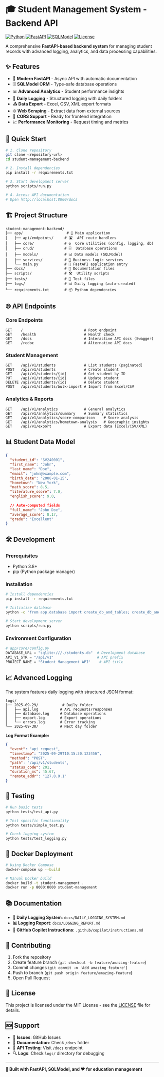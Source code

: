 # 🎓 Student Management System - Backend API

[![Python](https://img.shields.io/badge/Python-3.8%2B-blue)](https://python.org)
[![FastAPI](https://img.shields.io/badge/FastAPI-0.104%2B-green)](https://fastapi.tiangolo.com)
[![SQLModel](https://img.shields.io/badge/SQLModel-0.0.14-red)](https://sqlmodel.tiangolo.com)
[![License](https://img.shields.io/badge/License-MIT-yellow.svg)](LICENSE)

A comprehensive **FastAPI-based backend system** for managing student records with advanced logging, analytics, and data processing capabilities.

## ✨ Features

- 🚀 **Modern FastAPI** - Async API with automatic documentation
- 🗄️ **SQLModel ORM** - Type-safe database operations
- 📊 **Advanced Analytics** - Student performance insights
- 📝 **Daily Logging** - Structured logging with daily folders
- 📤 **Data Export** - Excel, CSV, XML export formats
- 🌐 **Web Scraping** - Extract data from external sources
- 🔄 **CORS Support** - Ready for frontend integration
- 📈 **Performance Monitoring** - Request timing and metrics

## 🚀 Quick Start

```bash
# 1. Clone repository
git clone <repository-url>
cd student-management-backend

# 2. Install dependencies
pip install -r requirements.txt

# 3. Start development server
python scripts/run.py

# 4. Access API documentation
# Open http://localhost:8000/docs
```

## 🏗️ Project Structure

```
student-management-backend/
├── app/                    # 🚀 Main application
│   ├── api/endpoints/     # 🛣️  API route handlers  
│   ├── core/              # ⚙️  Core utilities (config, logging, db)
│   ├── crud/              # 🗄️  Database operations
│   ├── models/            # 📊 Data models (SQLModel)
│   ├── services/          # 🔧 Business logic services
│   └── main.py            # 🎯 FastAPI application entry
├── docs/                  # 📖 Documentation files
├── scripts/               # 🛠️  Utility scripts
├── tests/                 # 🧪 Test files
├── logs/                  # 📊 Daily logging (auto-created)
└── requirements.txt       # 📦 Python dependencies
```

## 🌐 API Endpoints

### Core Endpoints
```
GET    /                            # Root endpoint
GET    /health                      # Health check
GET    /docs                        # Interactive API docs (Swagger)
GET    /redoc                       # Alternative API docs
```

### Student Management
```
GET    /api/v1/students             # List students (paginated)
POST   /api/v1/students             # Create student
GET    /api/v1/students/{id}        # Get student by ID
PUT    /api/v1/students/{id}        # Update student
DELETE /api/v1/students/{id}        # Delete student
POST   /api/v1/students/bulk-import # Import from Excel/CSV
```

### Analytics & Reports
```
GET    /api/v1/analytics            # General analytics
GET    /api/v1/analytics/summary    # Summary statistics
GET    /api/v1/analytics/score-comparison    # Score analysis
GET    /api/v1/analytics/hometown-analysis   # Geographic insights
GET    /api/v1/export               # Export data (Excel/CSV/XML)
```

## 📊 Student Data Model

```json
{
  "student_id": "SV240001",
  "first_name": "John",
  "last_name": "Doe", 
  "email": "john@example.com",
  "birth_date": "2000-01-15",
  "hometown": "New York",
  "math_score": 8.5,
  "literature_score": 7.0,
  "english_score": 9.0,
  
  // Auto-computed fields
  "full_name": "John Doe",
  "average_score": 8.17,
  "grade": "Excellent"
}
```

## 🛠️ Development

### Prerequisites
- Python 3.8+
- pip (Python package manager)

### Installation
```bash
# Install dependencies
pip install -r requirements.txt

# Initialize database
python -c "from app.database import create_db_and_tables; create_db_and_tables()"

# Start development server
python scripts/run.py
```

### Environment Configuration
```python
# app/core/config.py
DATABASE_URL = "sqlite:///./students.db"  # Development database
API_V1_STR = "/api/v1"                    # API prefix
PROJECT_NAME = "Student Management API"    # API title
```

## 📈 Advanced Logging

The system features daily logging with structured JSON format:

```
logs/
├── 2025-09-29/           # Daily folder
│   ├── api.log          # API requests/responses
│   ├── database.log     # Database operations
│   ├── export.log       # Export operations
│   └── errors.log       # Error tracking
└── 2025-09-30/          # Next day folder
```

**Log Format Example:**
```json
{
  "event": "api_request",
  "timestamp": "2025-09-29T10:15:30.123456",
  "method": "POST",
  "path": "/api/v1/students",
  "status_code": 201,
  "duration_ms": 45.67,
  "remote_addr": "127.0.0.1"
}
```

## 🧪 Testing

```bash
# Run basic tests
python tests/test_api.py

# Test specific functionality
python tests/simple_test.py

# Check logging system
python tests/test_logging.py
```

## 🐳 Docker Deployment

```bash
# Using Docker Compose
docker-compose up --build

# Manual Docker build
docker build -t student-management .
docker run -p 8000:8000 student-management
```

## 📚 Documentation

- **📖 Daily Logging System**: `docs/DAILY_LOGGING_SYSTEM.md`
- **📊 Logging Report**: `docs/LOGGING_REPORT.md`
- **🔧 GitHub Copilot Instructions**: `.github/copilot/instructions.md`

## 🤝 Contributing

1. Fork the repository
2. Create feature branch (`git checkout -b feature/amazing-feature`)
3. Commit changes (`git commit -m 'Add amazing feature'`)
4. Push to branch (`git push origin feature/amazing-feature`)
5. Open Pull Request

## 📄 License

This project is licensed under the MIT License - see the [LICENSE](LICENSE) file for details.

## 🆘 Support

- 📧 **Issues**: GitHub Issues
- 📖 **Documentation**: Check `/docs` folder
- 💬 **API Testing**: Visit `/docs` endpoint
- 🔍 **Logs**: Check `logs/` directory for debugging

---

**🎯 Built with FastAPI, SQLModel, and ❤️ for education management**
